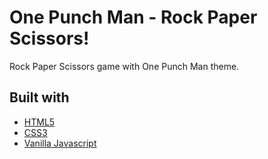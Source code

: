 # One Punch Man - Rock Paper Scissors!
Rock Paper Scissors game with One Punch Man theme.

## Built with
- [HTML5](https://html5.org/)
- [CSS3](https://www.w3.org/Style/CSS/Overview.en.html)
- [Vanilla Javascript](https://www.javascript.com/)
